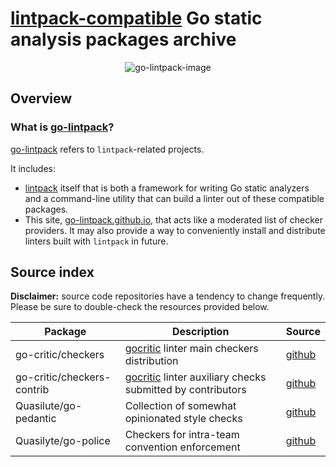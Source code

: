 # [lintpack-compatible](https://github.com/go-lintpack/lintpack) Go static analysis packages archive

<p align="center">
<img align="center" src="https://avatars2.githubusercontent.com/u/43554460?s=400&u=58fe1c0482a626200c8e99844a275e58bb79dbee&v=4" alt="go-lintpack-image"/>
</p>

## Overview

### What is [go-lintpack](https://github.com/go-lintpack)?

[go-lintpack](https://github.com/go-lintpack) refers to `lintpack`-related projects.

It includes:
* [lintpack](https://github.com/go-lintpack/lintpack) itself that is both a framework for writing Go static analyzers and a command-line utility that can build a linter out of these compatible packages.
* This site, [go-lintpack.github.io](https://github.com/go-lintpack/go-lintpack.github.io), that acts like a moderated list of  checker providers. It may also provide a way to conveniently install and distribute linters built with `lintpack` in future.

## Source index

**Disclaimer:** source code repositories have a tendency to change frequently.<br>
Please be sure to double-check the resources provided below.

| Package | Description | Source |
|---|---|---|
| go-critic/checkers | [gocritic](https://go-critic.github.io) linter main checkers distribution | [github](https://github.com/go-critic/checkers) |
| go-critic/checkers-contrib | [gocritic](https://go-critic.github.io) linter auxiliary checks submitted by contributors | [github](https://github.com/go-critic/checkers-contrib) |
| Quasilute/go-pedantic | Collection of somewhat opinionated style checks | [github](https://github.com/Quasilyte/go-pedantic) |
| Quasilyte/go-police | Checkers for intra-team convention enforcement | [github](https://github.com/Quasilyte/go-police) |
